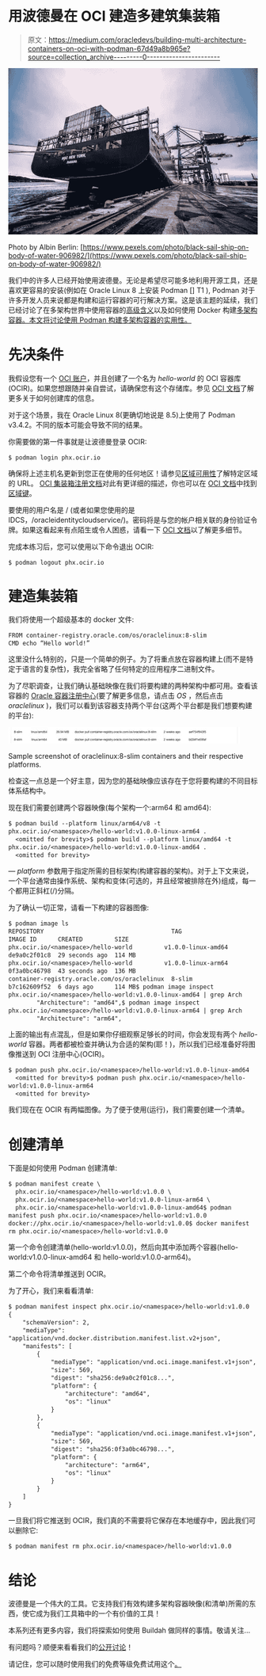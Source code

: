 # 用波德曼在 OCI 建造多建筑集装箱

> 原文：<https://medium.com/oracledevs/building-multi-architecture-containers-on-oci-with-podman-67d49a8b965e?source=collection_archive---------0----------------------->

![](img/155de15b8c877ccf1c72be4610131a25.png)

Photo by Albin Berlin: [https://www.pexels.com/photo/black-sail-ship-on-body-of-water-906982/](https://www.pexels.com/photo/black-sail-ship-on-body-of-water-906982/)

我们中的许多人已经开始使用波德曼。无论是希望尽可能多地利用开源工具，还是喜欢更容易的安装(例如在 Oracle Linux 8 上安装 Podman [] T1 ), Podman 对于许多开发人员来说都是构建和运行容器的可行解决方案。这是该主题的延续，我们已经讨论了在多架构世界中使用容器的[高级含义](https://blogs.oracle.com/developers/post/success-with-containers-in-a-multi-architecture-world)以及如何使用 Docker 构建[多架构容器。本文将讨论使用 Podman 构建多架构容器的实用性。](/@timclegg/building-multi-architecture-containers-for-oci-with-docker-59cea3b5a8c4)

# 先决条件

我假设您有一个 [OCI 账户](https://www.oracle.com/cloud/sign-in.html)，并且创建了一个名为 *hello-world* 的 OCI 容器库(OCIR)。如果您想跟随并亲自尝试，请确保您有这个存储库。参见 [OCI 文档](https://docs.oracle.com/en-us/iaas/Content/Registry/Tasks/registrycreatingarepository.htm)了解更多关于如何创建库的信息。

对于这个场景，我在 Oracle Linux 8(更确切地说是 8.5)上使用了 Podman v3.4.2。不同的版本可能会导致不同的结果。

你需要做的第一件事就是让波德曼登录 OCIR:

```
$ podman login phx.ocir.io
```

确保将上述主机名更新到您正在使用的任何地区！请参见[区域可用性](https://docs.oracle.com/en-us/iaas/Content/Registry/Concepts/registryprerequisites.htm#regional-availability)了解特定区域的 URL。 [OCI 集装箱注册文档](https://docs.oracle.com/en-us/iaas/Content/Registry/Tasks/registrypushingimagesusingthedockercli.htm)对此有更详细的描述，你也可以在 [OCI 文档](https://docs.oracle.com/en-us/iaas/Content/General/Concepts/regions.htm)中找到[区域键](https://docs.oracle.com/en-us/iaas/Content/General/Concepts/regions.htm)。

要使用的用户名是 <namespace>/ <username>(或者如果您使用的是 IDCS，<namespace>/oracleidentitycloudservice/<username>)。密码将是与您的帐户相关联的身份验证令牌。如果这看起来有点陌生或令人困惑，请看一下 [OCI 文档](https://docs.oracle.com/en-us/iaas/Content/Registry/Tasks/registrypushingimagesusingthedockercli.htm)以了解更多细节。</username></namespace></username></namespace>

完成本练习后，您可以使用以下命令退出 OCIR:

```
$ podman logout phx.ocir.io
```

# 建造集装箱

我们将使用一个超级基本的 docker 文件:

```
FROM container-registry.oracle.com/os/oraclelinux:8-slim
CMD echo “Hello world!”
```

这里没什么特别的，只是一个简单的例子。为了将重点放在容器构建上(而不是特定于语言的复杂性)，我完全省略了任何特定的应用程序二进制文件。

为了尽职调查，让我们确认基础映像在我们将要构建的两种架构中都可用。查看该容器的 [Oracle 容器注册中心](https://container-registry.oracle.com/)(要了解更多信息，请点击 *OS* ，然后点击 *oraclelinux* )，我们可以看到该容器支持两个平台(这两个平台都是我们想要构建的平台):

![](img/25cfe6e24a3e28a5da531aac683be628.png)

Sample screenshot of oraclelinux:8-slim containers and their respective platforms.

检查这一点总是一个好主意，因为您的基础映像应该存在于您将要构建的不同目标体系结构中。

现在我们需要创建两个容器映像(每个架构一个:arm64 和 amd64):

```
$ podman build --platform linux/arm64/v8 -t phx.ocir.io/<namespace>/hello-world:v1.0.0-linux-arm64 .
  <omitted for brevity>$ podman build --platform linux/amd64 -t phx.ocir.io/<namespace>/hello-world:v1.0.0-linux-amd64 .
  <omitted for brevity>
```

*— platform* 参数用于指定所需的目标架构(构建容器的架构)。对于上下文来说，一个平台通常由操作系统、架构和变体(可选的，并且经常被排除在外)组成，每一个都用正斜杠(/)分隔。

为了确认一切正常，请看一下构建的容器图像:

```
$ podman image ls
REPOSITORY                                    TAG                 IMAGE ID      CREATED         SIZE
phx.ocir.io/<namespace>/hello-world         v1.0.0-linux-amd64  de9a0c2f01c8  29 seconds ago  114 MB
phx.ocir.io/<namespace>/hello-world         v1.0.0-linux-arm64  0f3a0bc46798  43 seconds ago  136 MB
container-registry.oracle.com/os/oraclelinux  8-slim              b7c162609f52  6 days ago      114 MB$ podman image inspect phx.ocir.io/<namespace>/hello-world:v1.0.0-linux-amd64 | grep Arch
        "Architecture": "amd64",$ podman image inspect phx.ocir.io/<namespace>/hello-world:v1.0.0-linux-arm64 | grep Arch
        "Architecture": "arm64",
```

上面的输出有点混乱，但是如果你仔细观察足够长的时间，你会发现有两个 *hello-world* 容器。两者都被检查并确认为合适的架构(耶！)，所以我们已经准备好将图像推送到 OCI 注册中心(OCIR)。

```
$ podman push phx.ocir.io/<namespace>/hello-world:v1.0.0-linux-amd64
  <omitted for brevity>$ podman push phx.ocir.io/<namespace>/hello-world:v1.0.0-linux-arm64
  <omitted for brevity>
```

我们现在在 OCIR 有两幅图像。为了便于使用(运行)，我们需要创建一个清单。

# 创建清单

下面是如何使用 Podman 创建清单:

```
$ podman manifest create \
  phx.ocir.io/<namespace>/hello-world:v1.0.0 \
  phx.ocir.io/<namespace>hello-world:v1.0.0-linux-arm64 \
  phx.ocir.io/<namespace>hello-world:v1.0.0-linux-amd64$ podman manifest push phx.ocir.io/<namespace>/hello-world:v1.0.0 docker://phx.ocir.io/<namespace>/hello-world:v1.0.0$ docker manifest rm phx.ocir.io/<namespace>/hello-world:v1.0.0
```

第一个命令创建清单(hello-world:v1.0.0)，然后向其中添加两个容器(hello-world:v1.0.0-linux-amd64 和 hello-world:v1.0.0-arm64)。

第二个命令将清单推送到 OCIR。

为了开心，我们来看看清单:

```
$ podman manifest inspect phx.ocir.io/<namespace>/hello-world:v1.0.0
{
    "schemaVersion": 2,
    "mediaType": "application/vnd.docker.distribution.manifest.list.v2+json",
    "manifests": [
        {
            "mediaType": "application/vnd.oci.image.manifest.v1+json",
            "size": 569,
            "digest": "sha256:de9a0c2f01c8...",
            "platform": {
                "architecture": "amd64",
                "os": "linux"
            }
        },
        {
            "mediaType": "application/vnd.oci.image.manifest.v1+json",
            "size": 569,
            "digest": "sha256:0f3a0bc46798...",
            "platform": {
                "architecture": "arm64",
                "os": "linux"
            }
        }
    ]
}
```

一旦我们将它推送到 OCIR，我们真的不需要将它保存在本地缓存中，因此我们可以删除它:

```
$ podman manifest rm phx.ocir.io/<namespace>/hello-world:v1.0.0
```

# 结论

波德曼是一个伟大的工具。它支持我们有效构建多架构容器映像(和清单)所需的东西，使它成为我们工具箱中的一个有价值的工具！

本系列还有更多内容，我们将探索如何使用 Buildah 做同样的事情。敬请关注…

有问题吗？顺便来看看我们的[公开讨论](https://bit.ly/devrel_slack)！

请记住，您可以随时使用我们的免费等级免费试用这个[。](https://signup.cloud.oracle.com/?language=en&sourceType=:ex:tb:::::&SC=:ex:tb:::::&pcode=)